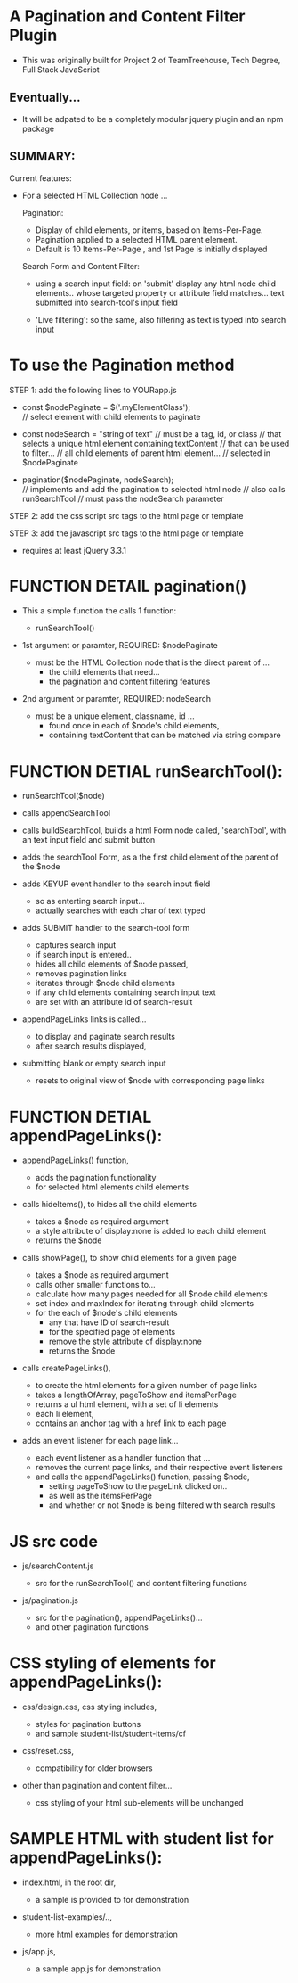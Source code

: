 # A Pagination and Content Filter Plugin

  - This was originally built for Project 2 of TeamTreehouse, Tech Degree, Full Stack JavaScript
  
## Eventually...
  - It will be adpated to be a completely modular jquery plugin and an npm package

## SUMMARY:

Current features: 

- For a selected HTML Collection node ...

  Pagination:

  - Display of child elements, or items, based on Items-Per-Page.
  - Pagination applied to a selected HTML parent element.
  - Default is 10 Items-Per-Page , and 1st Page is initially displayed

  Search Form and Content Filter:

  - using a search input field:
   on 'submit' display any html node child elements..
   whose targeted property or attribute field matches...
   text submitted into search-tool's input field

  - 'Live filtering':
   so the same, also
   filtering as text is typed into search input

# To use the Pagination method

STEP 1: add the following lines to YOURapp.js

- const $nodePaginate = $('.myElementClass');  
    // select element with child elements to paginate

- const nodeSearch = "string of text"
    // must be a tag, id, or class
      // that selects a unique html element containing textContent
         // that can be used to filter...
           // all child elements of parent html element...
              // selected in $nodePaginate

- pagination($nodePaginate, nodeSearch);  
    // implements and add the pagination to selected html node
      // also calls runSearchTool
        // must pass the nodeSearch parameter


STEP 2: add the css script src tags to the html page or template

 <link rel="stylesheet" href="css-dir/reset.css">
 <link rel="stylesheet" href="css-dir/design.css">


STEP 3: add the javascript src tags to the html page or template

- requires at least jQuery 3.3.1

  <script src="js-dir-or-link-to-latest/jquery-3.3.1.min.js"></script>

  <script src="js-dir-to/search.js"></script>

  <script src="js-dir-to/paginatgion.js"></script>

  <script src="js-dir-or-link-to/YOURapp.js"></script>

# FUNCTION DETAIL pagination()

- This a simple function the calls 1 function:
  - runSearchTool()

- 1st argument or paramter, REQUIRED: $nodePaginate
  - must be the HTML Collection node that is the direct parent of ...
    - the child elements that need...
    - the pagination and content filtering features

- 2nd argument or paramter, REQUIRED: nodeSearch
  - must be a unique element, classname, id ...
    - found once in each of $node's child elements,
    - containing textContent that can be matched via string compare


# FUNCTION DETIAL runSearchTool():

- runSearchTool($node)
 - calls appendSearchTool
 - calls buildSearchTool, builds a html Form node called, 'searchTool', with an text input field and submit button
 - adds the searchTool Form, as a the first child element of the parent of the $node
 - adds KEYUP event handler to the search input field
   - so as enterting search input...
   - actually searches with each char of text typed

- adds SUBMIT handler to the search-tool form
  - captures search input
  - if search input is entered..
  - hides all child elements of $node passed,
  - removes pagination links  
  - iterates through $node child elements
  - if any child elements containing search input text
  - are set with an attribute id of search-result

- appendPageLinks links is called...
  - to display and paginate search results
  - after search results displayed,

- submitting blank or empty search input
  - resets to original view of $node with corresponding page links


# FUNCTION DETIAL appendPageLinks():

- appendPageLinks() function,
  - adds the pagination functionality
  - for selected html elements child elements

- calls hideItems(), to hides all the child elements
  - takes a $node as required argument
  - a style attribute of display:none is added to each child element
  - returns the $node

- calls showPage(), to show child elements for a given page
  - takes a $node as required argument
  - calls other smaller functions to...
  - calculate how many pages needed for all $node child elements
  - set index and maxIndex for iterating through child elements
  - for the each of $node's child elements
    - any that have ID of search-result
    - for the specified page of elements
    - remove the style attribute of display:none
    - returns the $node

- calls createPageLinks(),
  - to create the html elements for a given number of page links
  - takes a lengthOfArray, pageToShow and itemsPerPage
  - returns a ul html element, with a set of li elements
  - each li element,
  - contains an anchor tag with a href link to each page

- adds an event listener for each page link...
  - each event listener as a handler function that ...
  - removes the current page links, and their respective event listeners
  - and calls the appendPageLinks() function, passing $node,
    - setting pageToShow to the pageLink clicked on..
    - as well as the itemsPerPage
    - and whether or not $node is being filtered with search results


# JS src code

- js/searchContent.js
  - src for the runSearchTool() and content filtering functions

- js/pagination.js
  - src for the pagination(), appendPageLinks()...
  - and other pagination functions

# CSS styling of elements for appendPageLinks():

- css/design.css, css styling includes,
  - styles for pagination buttons
  - and sample student-list/student-items/cf

- css/reset.css, 
  - compatibility for older browsers

- other than pagination and content filter...
  - css styling of your html sub-elements will be unchanged

# SAMPLE HTML with student list for appendPageLinks():

- index.html, in the root dir,
  - a sample is provided to for demonstration

- student-list-examples/..,
  - more html examples for demonstration

- js/app.js,
  - a sample app.js for demonstration
